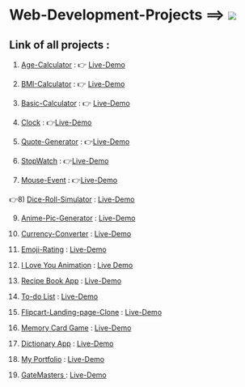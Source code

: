 # Web-Development-Projects ==>          <a href="https://hits.seeyoufarm.com"><img src="https://hits.seeyoufarm.com/api/count/incr/badge.svg?url=https%3A%2F%2Fgithub.com%2FShubham-Bhoite%2FWeb-Development-Project-For-Beginners&count_bg=%2379C83D&title_bg=%23555555&icon=&icon_color=%23E7E7E7&title=hits&edge_flat=false"/></a>

##   Link of all projects :


1) [Age-Calculator](https://github.com/Shubham-Bhoite/Web-Development-Project/tree/main/Age-Calculator) :  👉 [Live-Demo](https://person-age-calculator.netlify.app/)

2) [BMI-Calculator](https://github.com/Shubham-Bhoite/Web-Development-Project/tree/main/BMI-Calculator) :  👉 [Live-Demo](https://quetelet-index-calculator.netlify.app/)

3) [Basic-Calculator](https://github.com/Shubham-Bhoite/Web-Development-Project/tree/main/Basic-Calculator) : 👉 [Live-Demo](https://finance-machine.netlify.app/)

4) [Clock](https://github.com/Shubham-Bhoite/Web-Development-Project/tree/main/Clock)  : 👉[Live-Demo](https://live-wallclock.netlify.app/)

5) [Quote-Generator](https://github.com/Shubham-Bhoite/Web-Development-Project/tree/main/Quote-Generator)  : 👉[Live-Demo](https://ordered-quote-generator.netlify.app/)

6) [StopWatch](https://github.com/Shubham-Bhoite/Web-Development-Project/tree/main/Quote-Generator/Stopwatch)  :
👉[Live-Demo](https://stop-watchtimer.netlify.app/)

7) [Mouse-Event](https://github.com/Shubham-Bhoite/Web-Development-Project/tree/main/Mouse-Event)   :
👉[Live-Demo](https://event-mouse.netlify.app/)

👉8) [Dice-Roll-Simulator](https://github.com/Shubham-Bhoite/Web-Development-Project-For-Beginners/tree/main/Dice-Roll-Simulator) :
[Live-Demo](https://dice-roll-simulator.netlify.app/)

9) [Anime-Pic-Generator](https://github.com/Shubham-Bhoite/Web-Development-Project-For-Beginners/tree/main/Anime-Pic-Generator) : 
[Live-Demo](https://anime-pics.netlify.app/)

10) [Currency-Converter](https://github.com/Shubham-Bhoite/Web-Development-Project-For-Beginners/tree/main/Currency-Converter) :
[Live-Demo](https://currency-converting-web.netlify.app/)

11) [Emoji-Rating](https://github.com/Shubham-Bhoite/Web-Development-Project-For-Beginners/tree/main/Emoji-Rating) :
[Live-Demo](https://emotion-rating.netlify.app/)

12) [I Love You Animation](https://github.com/Shubham-Bhoite/Web-Development-Project-For-Beginners/tree/main/I%20Love%20You%20Animation) :
[Live Demo](https://i-love-you-animation.netlify.app/)

13) [Recipe Book App](https://github.com/Shubham-Bhoite/Web-Development-Project-For-Beginners/tree/main/Recipe-Book-App) :
[Live-Demo](https://recipe-booking-app.netlify.app/)

14) [To-do List](https://github.com/Shubham-Bhoite/OIBGRIP/tree/main/To-Do-App) :
[Live-Demo](https://shubham-bhoite-to-do-app.netlify.app/)

15) [Flipcart-Landing-page-Clone](https://github.com/Shubham-Bhoite/Flipkart-Landing-page-Clone/tree/main/Flipcart-Landing-page-Clone) :
[Live-Demo](https://flip-landing-page-clone.netlify.app/)

16) [Memory Card Game](https://github.com/Shubham-Bhoite/Memory-Card-Game) :
[Live-Demo](https://onlinematching-game.netlify.app/)

17) [Dictionary App](https://github.com/Shubham-Bhoite/Dictionary-App) :
[Live-Demo](https://dictionary-app-online.netlify.app/)

18) [My Portfolio](https://github.com/Shubham-Bhoite/My-Portfolio) : 
[Live-Demo](https://portfolio-shubhu.netlify.app/)

19) [GateMasters ](https://github.com/Shubham-Bhoite/GateMasters) :
[Live-Demo](https://www.gatemasters.tech/)
